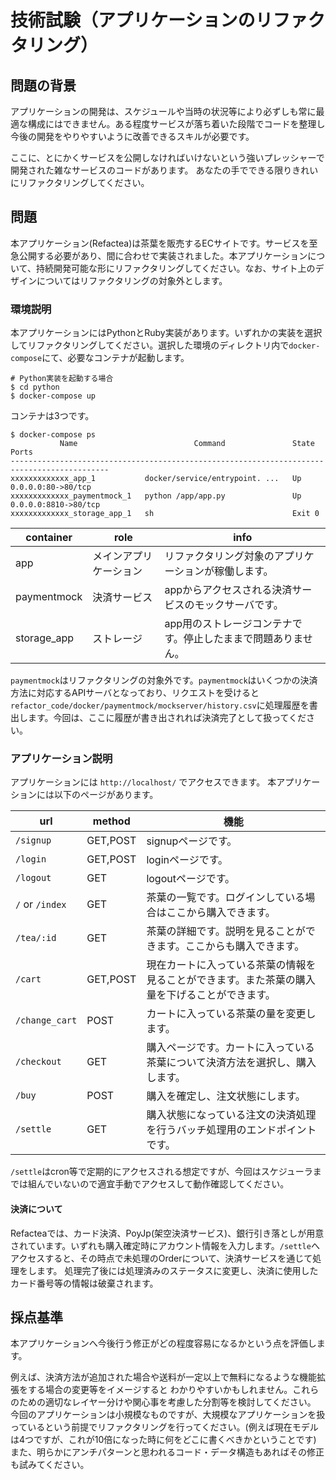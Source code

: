 # 技術試験（アプリケーションのリファクタリング）

## 問題の背景

アプリケーションの開発は、スケジュールや当時の状況等により必ずしも常に最適な構成にはできません。ある程度サービスが落ち着いた段階でコードを整理し今後の開発をやりやすいように改善できるスキルが必要です。

ここに、とにかくサービスを公開しなければいけないという強いプレッシャーで開発された雑なサービスのコードがあります。
あなたの手でできる限りきれいにリファクタリングしてください。

## 問題

本アプリケーション(Refactea)は茶葉を販売するECサイトです。サービスを至急公開する必要があり、間に合わせで実装されました。本アプリケーションについて、持続開発可能な形にリファクタリングしてください。なお、サイト上のデザインについてはリファクタリングの対象外とします。

### 環境説明

本アプリケーションにはPythonとRuby実装があります。いずれかの実装を選択してリファクタリングしてください。選択した環境のディレクトリ内で`docker-compose`にて、必要なコンテナが起動します。


```
# Python実装を起動する場合
$ cd python
$ docker-compose up
```

コンテナは3つです。


```
$ docker-compose ps
           Name                          Command               State           Ports
--------------------------------------------------------------------------------------------
xxxxxxxxxxxxx_app_1           docker/service/entrypoint. ...   Up       0.0.0.0:80->80/tcp
xxxxxxxxxxxxx_paymentmock_1   python /app/app.py               Up       0.0.0.0:8810->80/tcp
xxxxxxxxxxxxx_storage_app_1   sh                               Exit 0
```


|container| role| info|
|---------|-----|-----|
|app| メインアプリケーション| リファクタリング対象のアプリケーションが稼働します。|
|paymentmock|決済サービス| appからアクセスされる決済サービスのモックサーバです。|
|storage_app|ストレージ| app用のストレージコンテナです。停止したままで問題ありません。|

`paymentmock`はリファクタリングの対象外です。`paymentmock`はいくつかの決済方法に対応するAPIサーバとなっており、リクエストを受けると`refactor_code/docker/paymentmock/mockserver/history.csv`に処理履歴を書出します。今回は、ここに履歴が書き出されれば決済完了として扱ってください。

### アプリケーション説明

アプリケーションには `http://localhost/` でアクセスできます。 本アプリケーションには以下のページがあります。

|url|method|機能|
|----|---|---|
|`/signup`|GET,POST| signupページです。|
|`/login`|GET,POST| loginページです。|
|`/logout`|GET| logoutページです。|
|`/` or `/index`|GET| 茶葉の一覧です。ログインしている場合はここから購入できます。|
|`/tea/:id`|GET|茶葉の詳細です。説明を見ることができます。ここからも購入できます。|
|`/cart`|GET,POST|現在カートに入っている茶葉の情報を見ることができます。また茶葉の購入量を下げることができます。|
|`/change_cart`|POST | カートに入っている茶葉の量を変更します。|
|`/checkout`|GET | 購入ページです。カートに入っている茶葉について決済方法を選択し、購入します。|
|`/buy`|POST | 購入を確定し、注文状態にします。|
|`/settle`|GET|購入状態になっている注文の決済処理を行うバッチ処理用のエンドポイントです。 |


`/settle`はcron等で定期的にアクセスされる想定ですが、今回はスケジューラまでは組んでいないので適宜手動でアクセスして動作確認してください。

#### 決済について

Refacteaでは、カード決済、PoyJp(架空決済サービス)、銀行引き落としが用意されています。いずれも購入確定時にアカウント情報を入力します。`/settle`へアクセスすると、その時点で未処理のOrderについて、決済サービスを通じて処理をします。
処理完了後には処理済みのステータスに変更し、決済に使用したカード番号等の情報は破棄されます。


## 採点基準

本アプリケーションへ今後行う修正がどの程度容易になるかという点を評価します。

例えば、決済方法が追加された場合や送料が一定以上で無料になるような機能拡張をする場合の変更等をイメージすると
わかりやすいかもしれません。これらのための適切なレイヤー分けや関心事を考慮した分割等を検討してください。
今回のアプリケーションは小規模なものですが、大規模なアプリケーションを扱っているという前提でリファクタリングを行ってください。(例えば現在モデルは4つですが、これが10倍になった時に何をどこに書くべきかということです)
また、明らかにアンチパターンと思われるコード・データ構造もあればその修正も試みてください。

